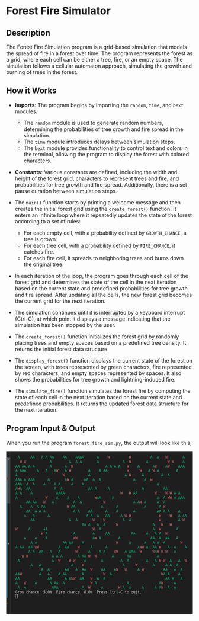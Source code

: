 # Forest Fire Simulator

## Description

The Forest Fire Simulation program is a grid-based simulation that models the spread of fire in a forest over time. The program represents the forest as a grid, where each cell can be either a tree, fire, or an empty space. The simulation follows a cellular automaton approach, simulating the growth and burning of trees in the forest.

## How it Works

- <strong>Imports</strong>: The program begins by importing the <code>random</code>, <code>time</code>, and <code>bext</code> modules.
    - The <code>random</code> module is used to generate random numbers, determining the probabilities of tree growth and fire spread in the simulation.
    - The <code>time</code> module introduces delays between simulation steps.
    - The <code>bext</code> module provides functionality to control text and colors in the terminal, allowing the program to display the forest with colored characters.


- <strong>Constants</strong>: Various constants are defined, including the width and height of the forest grid, characters to represent trees and fire, and probabilities for tree growth and fire spread. Additionally, there is a set pause duration between simulation steps.


- The <code>main()</code> function starts by printing a welcome message and then creates the initial forest grid using the <code>create_forest()</code> function. It enters an infinite loop where it repeatedly updates the state of the forest according to a set of rules:
    - For each empty cell, with a probability defined by <code>GROWTH_CHANCE</code>, a tree is grown.
    - For each tree cell, with a probability defined by <code>FIRE_CHANCE</code>, it catches fire.
    - For each fire cell, it spreads to neighboring trees and burns down the original tree.

- In each iteration of the loop, the program goes through each cell of the forest grid and determines the state of the cell in the next iteration based on the current state and predefined probabilities for tree growth and fire spread. After updating all the cells, the new forest grid becomes the current grid for the next iteration.

- The simulation continues until it is interrupted by a keyboard interrupt (Ctrl-C), at which point it displays a message indicating that the simulation has been stopped by the user.

- The <code>create_forest()</code> function initializes the forest grid by randomly placing trees and empty spaces based on a predefined tree density. It returns the initial forest data structure.

- The <code>display_forest()</code> function displays the current state of the forest on the screen, with trees represented by green characters, fire represented by red characters, and empty spaces represented by spaces. It also shows the probabilities for tree growth and lightning-induced fire.

- The <code>simulate_fire()</code> function simulates the forest fire by computing the state of each cell in the next iteration based on the current state and predefined probabilities. It returns the updated forest data structure for the next iteration.



## Program Input & Output

When you run the program `forest_fire_sim.py`, the output will look like this;

![Forest Fire Simulation Results](output/forest-fire-results.gif)
